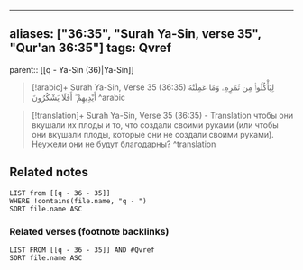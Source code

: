 
---
aliases: ["36:35", "Surah Ya-Sin, verse 35", "Qur'an 36:35"]
tags: Qvref
---

parent:: [[q - Ya-Sin (36)|Ya-Sin]]

> [!arabic]+ Surah Ya-Sin, Verse 35 (36:35)
> <span class="quran-arabic">لِيَأْكُلُوا۟ مِن ثَمَرِهِۦ وَمَا عَمِلَتْهُ أَيْدِيهِمْ ۖ أَفَلَا يَشْكُرُونَ</span>
^arabic

> [!translation]+ Surah Ya-Sin, Verse 35 (36:35) - Translation
> чтобы они вкушали их плоды и то, что создали своими руками (или чтобы они вкушали плоды, которые они не создали своими руками). Неужели они не будут благодарны?
^translation



## Related notes
```dataview
LIST from [[q - 36 - 35]]
WHERE !contains(file.name, "q - ")
SORT file.name ASC
```

### Related verses (footnote backlinks)
```dataview
LIST FROM [[q - 36 - 35]] AND #Qvref
SORT file.name ASC
```


